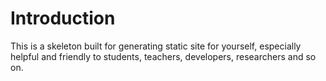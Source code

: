 # Introduction

This is a skeleton built for generating static site for yourself, especially helpful and friendly to students, teachers, developers, researchers and so on.
